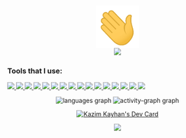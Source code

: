 <p align="center">
<img width="100px" src="wave.gif" align="center" alt="Kazim Kayhan" /> <br/>
<img  src="https://readme-components.vercel.app/api?component=text&text=IM%20KAZIM%20KAYHAN&fill=15d8fe-gradient%2862deg%2C%20%238EC5FC%200%25%2C%20%23E0C3FC%20100%25%29%3B%0A"> 
</p>

### Tools that I use:

<p align="left">  
 <a href="https://github.com/kazim-kayhan">
 <img  src="https://readme-components.vercel.app/api?component=logo&fill=black&logo=Next.js&svgfill=15d8fe">  
</a>
<a href="https://github.com/kazim-kayhan">
 <img  src="https://readme-components.vercel.app/api?component=logo&fill=black&logo=react&animation=spin&svgfill=15d8fe">  
</a>
 <a href="https://github.com/kazim-kayhan">
 <img  src="https://readme-components.vercel.app/api?component=logo&fill=black&logo=redux&animation=spin&svgfill=15d8fe">  
</a>
    <a href="https://github.com/kazim-kayhan">
 <img  src="https://readme-components.vercel.app/api?component=logo&fill=black&logo=strapi&svgfill=659b60">
</a>
   <a href="https://github.com/kazim-kayhan">
 <img  src="https://readme-components.vercel.app/api?component=logo&fill=black&logo=node.js&svgfill=659b60">
</a>
     <a href="https://github.com/kazim-kayhan">
<img  src="https://readme-components.vercel.app/api?component=logo&fill=black&logo=mongodb&svgfill=2d79c7">
 </a>
    <a href="https://github.com/kazim-kayhan">
<img  src="https://readme-components.vercel.app/api?component=logo&fill=black&logo=typescript&svgfill=2d79c7">
 </a>
<a href="https://github.com/kazim-kayhan">
<img  src="https://readme-components.vercel.app/api?component=logo&fill=black&logo=javascript&svgfill=f6df1c">
</a>
<a href="https://github.com/kazim-kayhan">
<img  src="https://readme-components.vercel.app/api?component=logo&fill=black&logo=tailwindcss&svgfill=df5c43">  
</a>
 <a href="https://github.com/kazim-kayhan">
<img  src="https://readme-components.vercel.app/api?component=logo&fill=black&logo=sass&svgfill=cd6799">
</a>
 <a href="https://github.com/kazim-kayhan">
 <img  src="https://readme-components.vercel.app/api?component=logo&fill=black&logo=bootstrap&svgfill=659b60">
</a>
<a href="https://github.com/kazim-kayhan">
<img  src="https://readme-components.vercel.app/api?component=logo&fill=black&logo=css3&svgfill=cd6799">
</a>
 <a href="https://github.com/kazim-kayhan">
<img  src="https://readme-components.vercel.app/api?component=logo&fill=black&logo=html5&svgfill=cd6799">
</a>
<a href="https://github.com/kazim-kayhan">
<img  src="https://readme-components.vercel.app/api?component=logo&fill=black&logo=git">
</a>
<a href="https://github.com/kazim-kayhan">
<img  src="https://readme-components.vercel.app/api?component=logo&fill=black&logo=github">
</a>
</a>
  <a href="https://github.com/kazim-kayhan">
<img  src="https://readme-components.vercel.app/api?component=logo&fill=black&logo=webpack&svgfill=8ed5fa&animation=spin">
</a>
</p>

<div align="center">
  <img src="https://github-readme-stats.vercel.app/api/top-langs?username=kazim-kayhan&locale=en&hide_title=true&layout=compact&card_width=320&langs_count=6&theme=cobalt&hide_border=true" height="150" alt="languages graph"  />
  <img src="https://github-readme-activity-graph.vercel.app/graph?username=kazim-kayhan&hide_border=true&area=true&hide_title=true&theme=cobalt" height="150" alt="activity-graph graph"  />
</div>

<p align="center"><a href="https://app.daily.dev/kazimkayhan"><img src="https://api.daily.dev/devcards/v2/dIP83Ddz6O0k58erdOIba.png?type=wide&r=rhi" width="652" alt="Kazim Kayhan's Dev Card"/></a></p>





<!-- <p align="center"><a class="libutton" href="https://www.linkedin.com/comm/mynetwork/discovery-see-all?usecase=PEOPLE_FOLLOWS&followMember=kazim-kayhan" target="_blank">Let's connect on LinkedIn</a></p> -->

<!-- ![Profile views](https://gpvc.arturio.dev/kazim-kayhan)  -->

<!-- ![Codewars Badge](https://www.codewars.com/users/kazim-kayhan/badges/small) -->

<!--  <a href="https://app.daily.dev/kazimkayhan" align="center"><img src="https://github.com/kazim-kayhan/kazim-kayhan/blob/main/devcard.svg" alt="Kazim Kayhan's Dev Card"/></a> -->

<div align="center">
  <img src="https://profile-counter.glitch.me/kazim-kayhan/count.svg?"  />
</div>
